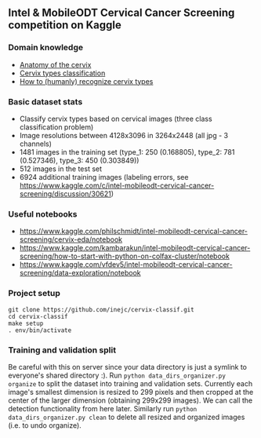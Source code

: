 ## Intel & MobileODT Cervical Cancer Screening competition on Kaggle

### Domain knowledge
* [Anatomy of the cervix](http://www.gfmer.ch/ccdc/pdf/module1.pdf)
* [Cervix types classification](https://kaggle2.blob.core.windows.net/competitions/kaggle/6243/media/Cervix%20types%20clasification.pdf)
* [How to (humanly) recognize cervix types](https://www.kaggle.com/c/intel-mobileodt-cervical-cancer-screening/discussion/30471)

### Basic dataset stats
* Classify cervix types based on cervical images (three class classification problem)
* Image resolutions between 4128x3096 in 3264x2448 (all jpg - 3 channels)
* 1481 images in the training set (type_1: 250 (0.168805), type_2: 781 (0.527346), type_3: 450 (0.303849))
* 512 images in the test set
* 6924 additional training images (labeling errors, see https://www.kaggle.com/c/intel-mobileodt-cervical-cancer-screening/discussion/30621)

### Useful notebooks
* https://www.kaggle.com/philschmidt/intel-mobileodt-cervical-cancer-screening/cervix-eda/notebook
* https://www.kaggle.com/kambarakun/intel-mobileodt-cervical-cancer-screening/how-to-start-with-python-on-colfax-cluster/notebook
* https://www.kaggle.com/vfdev5/intel-mobileodt-cervical-cancer-screening/data-exploration/notebook

### Project setup
```
git clone https://github.com/inejc/cervix-classif.git
cd cervix-classif
make setup
. env/bin/activate
```

### Training and validation split
Be careful with this on server since your data directory is just a symlink to everyone's shared directory :). Run `python data_dirs_organizer.py organize` to split the dataset into training and validation sets. Currently each image's smallest dimension is resized to 299 pixels and then cropped at the center of the larger dimension (obtaining 299x299 images). We can call the detection functionality from here later. Similarly run `python data_dirs_organizer.py clean` to delete all resized and organized images (i.e. to undo organize).
